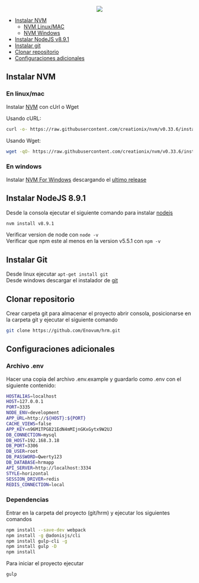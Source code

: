 <p align="center">
  <a href="http://www.enovum.cl">
    <img src="http://www.enovum.cl/assets/img/bg/enovum.png">
  </a>
</p>

  - [Instalar NVM](#instalar-nvm) 
    - [NVM Linux/MAC](#en-linuxmac)
    - [NVM Windows](#en-windows)
  - [Instalar NodeJS v8.9.1](#instalar-nodejs-891) 
  - [Instalar git](#instalar-git)
  - [Clonar repositorio](#clonar-repositorio)  
  - [Configuraciones adicionales](#configuraciones-adicionales)

## Instalar NVM

### En linux/mac 
Instalar [NVM](https://github.com/creationix/nvm) con cUrl o Wget

Usando cURL:
```bash
curl -o- https://raw.githubusercontent.com/creationix/nvm/v0.33.6/install.sh | bash
```
Usando Wget:
```bash
wget -qO- https://raw.githubusercontent.com/creationix/nvm/v0.33.6/install.sh | bash
```

### En windows 
Instalar [NVM For Windows](https://github.com/coreybutler/nvm-windows) descargando el [ultimo release](https://github.com/coreybutler/nvm/releases)


## Instalar NodeJS 8.9.1
Desde la consola ejecutar el siguiente comando para instalar [nodejs](https://nodejs.org)
```bash
nvm install v8.9.1
```
Verificar version de node con `node -v`  
Verificar que npm este al menos en la version v5.5.1 con `npm -v`

## Instalar Git

Desde linux ejecutar `apt-get install git`  
Desde windows descargar el instalador de [git](https://git-scm.com/download/win)

## Clonar repositorio
Crear carpeta git para almacenar el proyecto abrir consola, posicionarse en la carpeta git y ejecutar el siguiente comando

```bash
git clone https://github.com/Enovum/hrm.git
```

## Configuraciones adicionales

### Archivo .env
Hacer una copia del archivo .env.example y guardarlo como .env con el siguiente contenido:

```bash
HOSTALIAS=localhost
HOST=127.0.0.1
PORT=3335
NODE_ENV=development
APP_URL=http://${HOST}:${PORT}
CACHE_VIEWS=false
APP_KEY=n96M1TPG821EdN4mMIjnGKxGytx9W2UJ
DB_CONNECTION=mysql
DB_HOST=192.168.3.18
DB_PORT=3306
DB_USER=root
DB_PASSWORD=Qwerty123
DB_DATABASE=hrmapp
API_SERVER=http://localhost:3334
STYLE=horizontal
SESSION_DRIVER=redis
REDIS_CONNECTION=local
```

### Dependencias
Entrar en la carpeta del proyecto (git/hrm) y ejecutar los siguientes comandos

```bash
npm install --save-dev webpack
npm install -g @adonisjs/cli
npm install gulp-cli -g
npm install gulp -D
npm install
```

Para iniciar el proyecto ejecutar 
```bash
gulp
```


